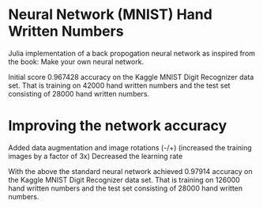 # Neural Network (MNIST) Hand Written Numbers

Julia implementation of a back propogation neural network as inspired from the book: Make your own neural network. 

Initial score 0.967428 accuracy on the Kaggle MNIST Digit Recognizer data set. That is training on 
42000 hand written numbers and the test set consisting of 28000 hand written numbers. 

# Improving the network accuracy 
Added data augmentation and image rotations (-/+) (increased the training images by a factor of 3x)
Decreased the learning rate 

With the above the standard neural network achieved 0.97914 accuracy on the Kaggle MNIST Digit Recognizer data set. That is training on 
126000 hand written numbers and the test set consisting of 28000 hand written numbers. 

